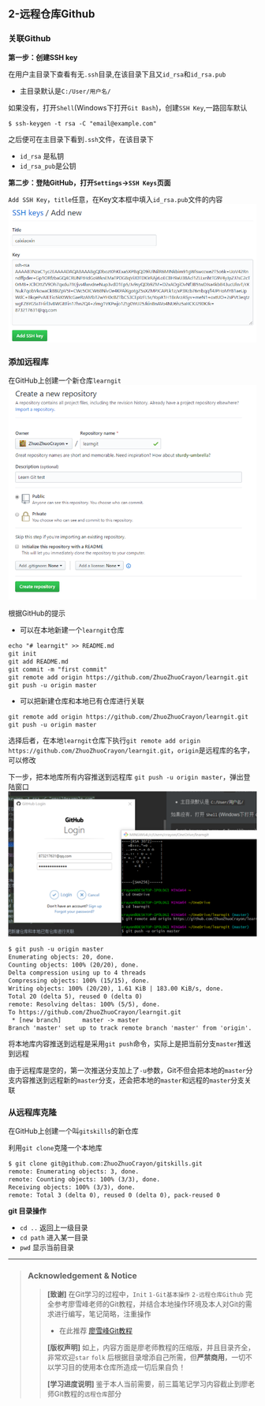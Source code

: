 ## 2-远程仓库Github

### 关联Github
**第一步：创建SSH key**

在用户主目录下查看有无`.ssh`目录,在该目录下且又`id_rsa`和`id_rsa.pub`
* 主目录默认是`C:/User/用户名/`

如果没有，打开`Shell`(Windows下打开`Git Bash`)，创建`SSH Key`,一路回车默认
```text
$ ssh-keygen -t rsa -C "email@example.com"
```
之后便可在主目录下看到`.ssh`文件，在该目录下
* `id_rsa` 是私钥
* `id_rsa_pub`是公钥

**第二步：登陆GitHub，打开`Settings`->`SSH Keys`页面**

`Add SSH Key`，`title`任意，在Key文本框中填入`id_rsa.pub`文件的内容
![alt sshkey](img/sshkey.png)

### 添加远程库

在GitHub上创建一个新仓库`learngit`
![alt](img/createrepo.png)

根据GitHub的提示
* 可以在本地新建一个`learngit`仓库
```text
echo "# learngit" >> README.md
git init
git add README.md
git commit -m "first commit"
git remote add origin https://github.com/ZhuoZhuoCrayon/learngit.git
git push -u origin master
```
* 可以把新建仓库和本地已有仓库进行关联
```text
git remote add origin https://github.com/ZhuoZhuoCrayon/learngit.git
git push -u origin master
```
选择后者，在本地`learngit`仓库下执行`git remote add origin https://github.com/ZhuoZhuoCrayon/learngit.git`，`origin`是远程库的名字，可以修改

下一步，把本地库所有内容推送到远程库 `git push -u origin master`，弹出登陆窗口
![alt login](img/push-login.png)
```text
$ git push -u origin master
Enumerating objects: 20, done.
Counting objects: 100% (20/20), done.
Delta compression using up to 4 threads
Compressing objects: 100% (15/15), done.
Writing objects: 100% (20/20), 1.61 KiB | 183.00 KiB/s, done.
Total 20 (delta 5), reused 0 (delta 0)
remote: Resolving deltas: 100% (5/5), done.
To https://github.com/ZhuoZhuoCrayon/learngit.git
 * [new branch]      master -> master
Branch 'master' set up to track remote branch 'master' from 'origin'.
```
将本地库内容推送到远程是采用`git push`命令，实际上是把当前分支`master`推送到远程

由于远程库是空的，第一次推送分支加上了`-u`参数，Git不但会把本地的`master`分支内容推送到远程新的`master`分支，还会把本地的`master`和远程的`master`分支关联

### 从远程库克隆

在GitHub上创建一个叫`gitskills`的新仓库

利用`git clone`克隆一个本地库
```text
$ git clone git@github.com:ZhuoZhuoCrayon/gitskills.git
remote: Enumerating objects: 3, done.
remote: Counting objects: 100% (3/3), done.
Receiving objects: 100% (3/3), done.
remote: Total 3 (delta 0), reused 0 (delta 0), pack-reused 0
```
**git 目录操作**
* `cd ..` 返回上一级目录
* `cd path` 进入某一目录 
* `pwd` 显示当前目录

---
>### Acknowledgement & Notice
>>**[致谢]** 在Git学习的过程中，`Init` `1-Git基本操作` `2-远程仓库Github` 完全参考廖雪峰老师的Git教程，并结合本地操作环境及本人对Git的需求进行编写，笔记简略，注重操作
>>* 在此推荐 [廖雪峰Git教程](https://www.liaoxuefeng.com/wiki/896043488029600)
>>
>>**[版权声明]** 如上，内容方面是廖老师教程的压缩版，并且目录齐全，非常欢迎`star` `folk` 后根据目录增添自己所需，但**严禁商用**，一切不以学习目的使用本仓库所造成一切后果自负！
>>
>>**[学习进度说明]** 鉴于本人当前需要，前三篇笔记学习内容截止到廖老师Git教程的`远程仓库`部分
